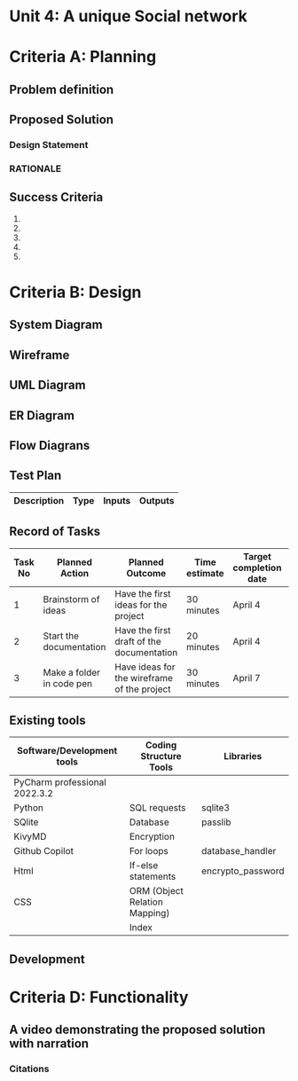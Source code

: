 

# Unit 4: A unique Social network


# Criteria A: Planning


## Problem definition

## Proposed Solution
### Design Statement


### RATIONALE



## Success Criteria
1. 
2.
3.
4.
5.

# Criteria B: Design
## System Diagram


## Wireframe

## UML Diagram

## ER Diagram


## Flow Diagrans




## Test Plan
| Description                                 	| Type                            	| Inputs                                                                             	| Outputs                                                                                                  	|
|---------------------------------------------	|---------------------------------	|------------------------------------------------------------------------------------	|----------------------------------------------------------------------------------------------------------	|



## Record of Tasks
| Task No 	| Planned Action          	| Planned Outcome                           	| Time estimate 	| Target completion date 	| Criterion 	|
|---------	|-------------------------	|-------------------------------------------	|---------------	|------------------------	|-----------	|
| 1       	| Brainstorm of ideas     	| Have the first ideas for the project      	| 30 minutes    	| April 4                	| A         	|
| 2       	| Start the documentation 	| Have the first draft of the documentation 	| 20 minutes    	| April 4                	| B         	|
| 3       	| Make a folder in code pen	| Have ideas for the wireframe of the project	| 30 minutes    	| April 7                	| A         	|
## Existing tools

| Software/Development tools    	| Coding Structure Tools        	| Libraries         	|
|-------------------------------	|-------------------------------	|-------------------	|
| PyCharm professional 2022.3.2 	| 	|                   	|
| Python                        	| SQL requests                  	| sqlite3           	|
| SQlite                        	| Database                      	| passlib           	|
| KivyMD                        	| Encryption                    	|                   	|
| Github Copilot                	| For loops                     	| database_handler  	|
| Html                                	| If-else statements            	| encrypto_password 	|
| CSS                              	| ORM (Object Relation Mapping) 	|                   	|
|                               	| Index                         	|                   	|

## Development

# Criteria D: Functionality
## A video demonstrating the proposed solution with narration




### Citations
